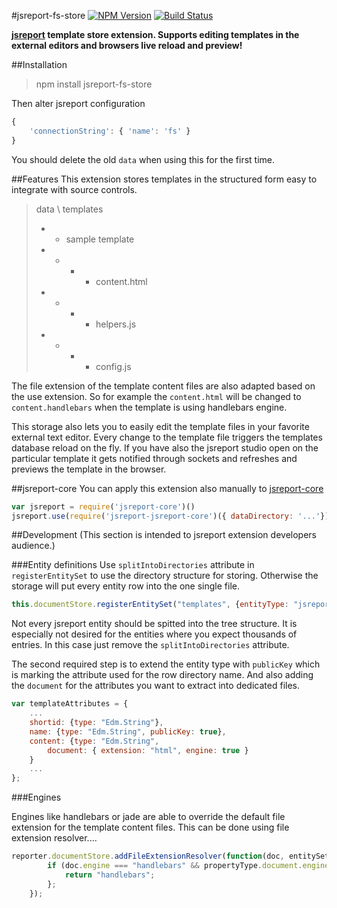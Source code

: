 #jsreport-fs-store
[![NPM Version](http://img.shields.io/npm/v/jsreport-fs-store.svg?style=flat-square)](https://npmjs.com/package/jsreport-fs-store)
[![Build Status](https://travis-ci.org/jsreport/jsreport-fs-store.png?branch=master)](https://travis-ci.org/jsreport/jsreport-fs-store)

**[jsreport](https://github.com/jsreport/jsreport) template store extension. Supports editing templates in the external editors and browsers live reload and preview!**


##Installation

> npm install jsreport-fs-store

Then alter jsreport configuration 
```js
{
	'connectionString': { 'name': 'fs' }
}
```

You should delete the old `data` when using this for the first time.

##Features
This extension stores templates in the structured form easy to integrate with source controls.

> data \ templates
> - - sample template
> - - - - content.html
> - - - - helpers.js
> - - - - config.js 

The file extension of the template content files are also adapted based on the use extension. So for example the `content.html` will be changed to `content.handlebars` when the template is using handlebars engine.

This storage also lets you to easily edit the template files in your favorite external text editor. Every change to the template file triggers the templates database reload on the fly. If you have also the jsreport studio open on the particular template it gets notified through sockets and refreshes and previews the template in the browser.

##jsreport-core
You can apply this extension also manually to [jsreport-core](https://github.com/jsreport/jsreport-core)

```js
var jsreport = require('jsreport-core')()
jsreport.use(require('jsreport-jsreport-core')({ dataDirectory: '...'}))
```

##Development
(This section is intended to jsreport extension developers audience.)

###Entity definitions
Use `splitIntoDirectories` attribute in `registerEntitySet` to use the directory structure for storing. Otherwise the storage will put every entity row into the one single file.
```js
this.documentStore.registerEntitySet("templates", {entityType: "jsreport.TemplateType", splitIntoDirectories: true});
```

Not every jsreport entity should be spitted into the tree structure. It is especially not desired for the entities where you expect thousands of entries.  In this case just remove the `splitIntoDirectories` attribute.

The second required step is to extend the entity type with `publicKey` which is marking the attribute used for the row directory name. And also adding the `document` for the attributes you want to extract into dedicated files.
```js
var templateAttributes = {
	...
    shortid: {type: "Edm.String"},
    name: {type: "Edm.String", publicKey: true},
    content: {type: "Edm.String", 
	    document: { extension: "html", engine: true }
	}
    ...      
};
```

###Engines

Engines like handlebars or jade are able to override the default file extension for the template content files. This can be done using file extension resolver....
```js
reporter.documentStore.addFileExtensionResolver(function(doc, entitySetName, entityType, propertyType) {
        if (doc.engine === "handlebars" && propertyType.document.engine) {
            return "handlebars";
        };
    });
```    



